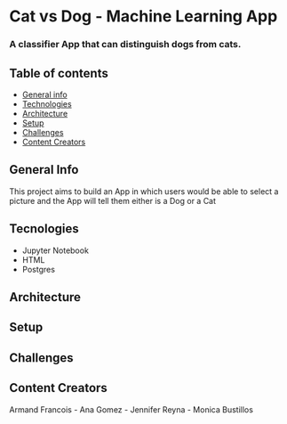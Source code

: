 # Cat vs Dog - Machine Learning App

### A classifier App that can distinguish dogs from cats.

## Table of contents
* [General info](#general-info)
* [Technologies](#technologies)
* [Architecture](#Architecture)
* [Setup](#setup)
* [Challenges](#challenges)
* [Content Creators](#content-creators)

## General Info
This project aims to build an App in which users would be able to select a picture and the App will tell them either is a Dog or a Cat

## Tecnologies
* Jupyter Notebook
* HTML
* Postgres


## Architecture

## Setup

## Challenges

## Content Creators
Armand Francois - Ana Gomez - Jennifer Reyna - Monica Bustillos 
